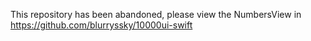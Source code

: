 This repository has been abandoned, please view the NumbersView in https://github.com/blurryssky/10000ui-swift
